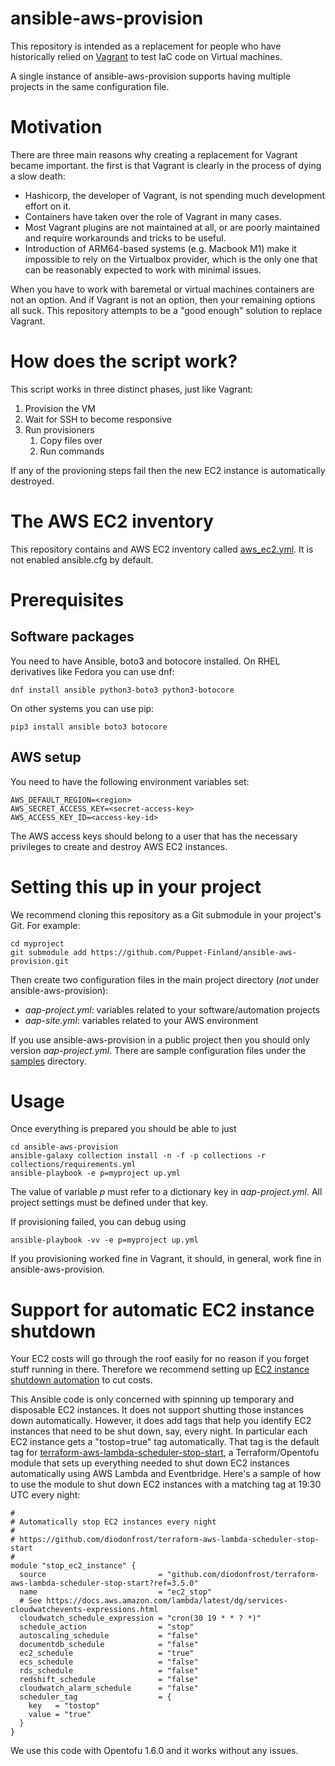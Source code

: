 # ansible-aws-provision

This repository is intended as a replacement for people who have historically
relied on [Vagrant](https://www.vagrantup.com/) to test IaC code on Virtual
machines.

A single instance of ansible-aws-provision supports having multiple projects in
the same configuration file.

# Motivation

There are three main reasons why creating a replacement for Vagrant became important. the first is that Vagrant is clearly in the process of dying a slow death:

* Hashicorp, the developer of Vagrant, is not spending much development effort on it.
* Containers have taken over the role of Vagrant in many cases.
* Most Vagrant plugins are not maintained at all, or are poorly maintained and require workarounds and tricks to be useful.
* Introduction of ARM64-based systems (e.g. Macbook M1) make it impossible to rely on the Virtualbox provider, which is the only one that can be reasonably expected to work with minimal issues.

When you have to work with baremetal or virtual machines containers are not an
option. And if Vagrant is not an option, then your remaining options all suck.
This repository attempts to be a "good enough" solution to replace Vagrant.

# How does the script work?

This script works in three distinct phases, just like Vagrant:

1. Provision the VM
1. Wait for SSH to become responsive
1. Run provisioners
    1. Copy files over
    1. Run commands

If any of the provioning steps fail then the new EC2 instance is automatically
destroyed.

# The AWS EC2 inventory

This repository contains and AWS EC2 inventory called
[aws_ec2.yml](aws_ec2.yml). It is not enabled ansible.cfg by default.

# Prerequisites

## Software packages

You need to have Ansible, boto3 and botocore installed. On RHEL derivatives like Fedora you can use dnf:

    dnf install ansible python3-boto3 python3-botocore

On other systems you can use pip:

    pip3 install ansible boto3 botocore

## AWS setup

You need to have the following environment variables set:

```
AWS_DEFAULT_REGION=<region>
AWS_SECRET_ACCESS_KEY=<secret-access-key>
AWS_ACCESS_KEY_ID=<access-key-id>
```

The AWS access keys should belong to a user that has the necessary privileges
to create and destroy AWS EC2 instances.

# Setting this up in your project

We recommend cloning this repository as a Git submodule in your project's Git. For example:

    cd myproject
    git submodule add https://github.com/Puppet-Finland/ansible-aws-provision.git

Then create two configuration files in the main project directory (*not* under
ansible-aws-provision):

* *aap-project.yml*: variables related to your software/automation projects
* *aap-site.yml*: variables related to your AWS environment

If you use ansible-aws-provision in a public project then you should only version *aap-project.yml*.
There are sample configuration files under the [samples](samples) directory.

# Usage

Once everything is prepared you should be able to just

    cd ansible-aws-provision
    ansible-galaxy collection install -n -f -p collections -r collections/requirements.yml
    ansible-playbook -e p=myproject up.yml

The value of variable *p* must refer to a dictionary key in *aap-project.yml*.
All project settings must be defined under that key.

If provisioning failed, you can debug using

    ansible-playbook -vv -e p=myproject up.yml

If you provisioning worked fine in Vagrant, it should, in general, work fine in ansible-aws-provision.

# Support for automatic EC2 instance shutdown

Your EC2 costs will go through the roof easily for no reason if you forget
stuff running in there. Therefore we recommend setting up
[EC2 instance shutdown automation](https://www.puppeteers.net/blog/stop-ec2-instances-automatically-with-terraform)
to cut costs.

This Ansible code is only concerned with spinning up temporary and disposable
EC2 instances. It does not support shutting those instances down automatically.
However, it does add tags that help you identify EC2 instances that need to be
shut down, say, every night. In particular each EC2 instance gets a
"tostop=true" tag automatically. That tag is the default tag for
[terraform-aws-lambda-scheduler-stop-start](https://github.com/diodonfrost/terraform-aws-lambda-scheduler-stop-start),
a Terraform/Opentofu module that sets up everything needed to shut down EC2
instances automatically using AWS Lambda and Eventbridge. Here's a sample of
how to use the module to shut down EC2 instances with a matching tag at 19:30
UTC every night:

```
#
# Automatically stop EC2 instances every night
#
# https://github.com/diodonfrost/terraform-aws-lambda-scheduler-stop-start
#
module "stop_ec2_instance" {
  source                         = "github.com/diodonfrost/terraform-aws-lambda-scheduler-stop-start?ref=3.5.0"
  name                           = "ec2_stop"
  # See https://docs.aws.amazon.com/lambda/latest/dg/services-cloudwatchevents-expressions.html
  cloudwatch_schedule_expression = "cron(30 19 * * ? *)"
  schedule_action                = "stop"
  autoscaling_schedule           = "false"
  documentdb_schedule            = "false"
  ec2_schedule                   = "true"
  ecs_schedule                   = "false"
  rds_schedule                   = "false"
  redshift_schedule              = "false"
  cloudwatch_alarm_schedule      = "false"
  scheduler_tag                  = {
    key   = "tostop"
    value = "true"
  }
}
```

We use this code with Opentofu 1.6.0 and it works without any issues.
